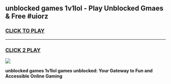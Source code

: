 
## unblocked games 1v1lol - Play Unblocked Gmaes & Free #uiorz
<h3>
<a href="https://premium.freeplayer.one?title=unblocked_games_1v1lol&ref=01M">CLICK TO PLAY</a></h3>
<hr>

<h3>
<a href="https://premium.freeplayer.one?title=unblocked_games_1v1lol&ref=01M">CLICK 2 PLAY</a>
  
</h3>

<a href="https://premium.freeplayer.one?title=unblocked_games_1v1lol&ref=01M"><img src="https://clearcache.store/games.png"></a>


**unblocked games 1v1lol games unblocked: Your Gateway to Fun and Accessible Online Gaming**
